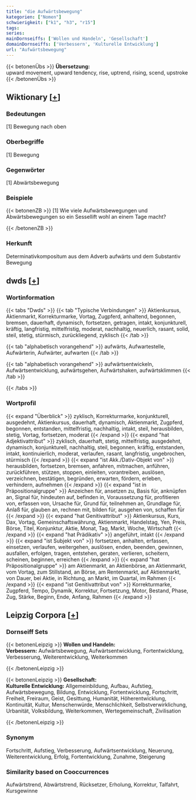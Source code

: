 ```yaml
---
title: "die Aufwärtsbewegung"
kategorien: ["Nomen"]
schwierigkeit: ["k1", "h3", "r15"]
tags:
series:
mainDornseiffs: ['Wollen und Handeln', 'Gesellschaft']
domainDornseiffs: ['Verbessern', 'Kulturelle Entwicklung']
url: "Aufwärtsbewegung"
---
```


{{< betonenÜbs >}}
**Übersetzung:**  
upward movement, upward tendency, rise, uptrend, rising, scend, upstroke  
{{< /betonenÜbs >}}

## Wiktionary [[+](https://de.wiktionary.org/wiki/Aufwärtsbewegung)]

### Bedeutungen
[1] Bewegung nach oben  

### Oberbegriffe
[1] Bewegung  

### Gegenwörter
[1] Abwärtsbewegung  

### Beispiele
{{< betonenZB >}}
[1] Wie viele Aufwärtsbewegungen und Abwärtsbewegungen so ein Sessellift wohl an einem Tage macht?  

{{< /betonenZB >}}
### Herkunft
Determinativkompositum aus dem Adverb aufwärts und dem Substantiv Bewegung  



## dwds [[+](https://www.dwds.de/wb/Aufwärtsbewegung)]

### Wortinformation
{{< tabs "Dwds" >}}
{{< tab "Typische Verbindungen" >}}
Aktienkursus, Aktienmarkt, Korrekturmarke, Vortag, Zugpferd, anhaltend, begonnen, bremsen, dauerhaft, dynamisch, fortsetzen, getragen, intakt, konjunkturell, kräftig, langfristig, mittelfristig, moderat, nachhaltig, neuerlich, rasant, solid, steil, stetig, stürmisch, zurückliegend, zyklisch
{{< /tab >}}

{{< tab "alphabetisch vorangehend" >}}
aufwärts, Aufwartestelle, Aufwärterin, Aufwärter, aufwarten
{{< /tab >}}

{{< tab "alphabetisch vorangehend" >}}
aufwärtsentwickeln, Aufwärtsentwicklung, aufwärtsgehen, Aufwärtshaken, aufwärtsklimmen
{{< /tab >}}

{{< /tabs >}}

### Wortprofil
{{< expand "Überblick" >}} zyklisch, Korrekturmarke, konjunkturell, ausgedehnt, Aktienkursus, dauerhaft, dynamisch, Aktienmarkt, Zugpferd, begonnen, entstanden, mittelfristig, nachhaltig, intakt, steil, herausbilden, stetig, Vortag, fortsetzen, moderat {{< /expand >}}
{{< expand "hat Adjektivattribut" >}} zyklisch, dauerhaft, stetig, mittelfristig, ausgedehnt, dynamisch, konjunkturell, nachhaltig, steil, begonnen, kräftig, entstanden, intakt, kontinuierlich, moderat, verlaufen, rasant, langfristig, ungebrochen, stürmisch {{< /expand >}}
{{< expand "ist Akk./Dativ-Objekt von" >}} herausbilden, fortsetzen, bremsen, anfahren, mitmachen, anführen, zurückführen, stützen, stoppen, einleiten, vorantreiben, auslösen, verzeichnen, bestätigen, begründen, erwarten, fördern, erleben, verhindern, aufnehmen {{< /expand >}}
{{< expand "ist in Präpositionalgruppe" >}} Anzeichen für, ansetzen zu, Basis für, anknüpfen an, Signal für, hindeuten auf, befinden in, Voraussetzung für, profitieren von, erfassen von, Ursache für, Grund für, teilnehmen an, Grundlage für, Anlaß für, glauben an, rechnen mit, bilden für, ausgehen von, schaffen für {{< /expand >}}
{{< expand "hat Genitivattribut" >}} Aktienkursus, Kurs, Dax, Vortag, Gemeinschaftswährung, Aktienmarkt, Handelstag, Yen, Preis, Börse, Titel, Konjunktur, Aktie, Monat, Tag, Markt, Woche, Wirtschaft {{< /expand >}}
{{< expand "hat Prädikativ" >}} angeführt, intakt {{< /expand >}}
{{< expand "ist Subjekt von" >}} fortsetzen, anhalten, erfassen, einsetzen, verlaufen, weitergehen, auslösen, enden, beenden, gewinnen, ausfallen, erfolgen, tragen, entstehen, geraten, verlieren, scheitern, scheinen, beginnen, erreichen {{< /expand >}}
{{< expand "hat Präpositionalgruppe" >}} am Aktienmarkt, an Aktienbörse, an Aktienmarkt, vom Vortag, zum Stillstand, an Börse, am Rentenmarkt, auf Aktienmarkt, von Dauer, bei Aktie, in Richtung, an Markt, im Quartal, im Rahmen {{< /expand >}}
{{< expand "ist Genitivattribut von" >}} Korrekturmarke, Zugpferd, Tempo, Dynamik, Korrektur, Fortsetzung, Motor, Bestand, Phase, Zug, Stärke, Beginn, Ende, Anfang, Rahmen {{< /expand >}}

## Leipzig Corpora [[+](https://corpora.uni-leipzig.de/en/res?word=Aufwärtsbewegung&corpusId=deu_newscrawl-public_2018)]

### Dornseiff Sets
{{< betonenLeipzig >}}
**Wollen und Handeln:**  
**Verbessern:** Aufwärtsbewegung, Aufwärtsentwicklung, Fortentwicklung, Verbesserung, Weiterentwicklung, Weiterkommen  

{{< /betonenLeipzig >}}


{{< betonenLeipzig >}}
**Gesellschaft:**  
**Kulturelle Entwicklung:** Allgemeinbildung, Aufbau, Aufstieg, Aufwärtsbewegung, Bildung, Entwicklung, Fortentwicklung, Fortschritt, Freiheit, Freiraum, Geist, Gesittung, Humanität, Höherentwicklung, Kontinuität, Kultur, Menschenwürde, Menschlichkeit, Selbstverwirklichung, Urbanität, Volksbildung, Weiterkommen, Wertegemeinschaft, Zivilisation  

{{< /betonenLeipzig >}}

### Synonym
Fortschritt, Aufstieg, Verbesserung, Aufwärtsentwicklung, Neuerung, Weiterentwicklung, Erfolg, Fortentwicklung, Zunahme, Steigerung


### Similarity based on Cooccurrences
Aufwärtstrend, Abwärtstrend, Rücksetzer, Erholung, Korrektur, Talfahrt, Kursgewinne


